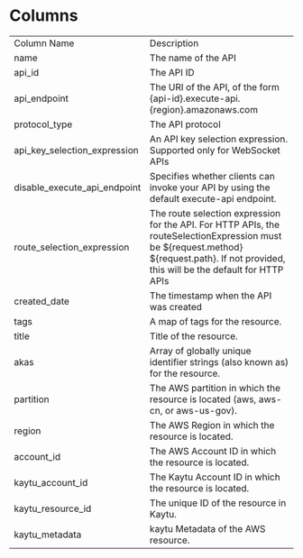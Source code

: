 # Columns  

<table>
	<tr><td>Column Name</td><td>Description</td></tr>
	<tr><td>name</td><td>The name of the API</td></tr>
	<tr><td>api_id</td><td>The API ID</td></tr>
	<tr><td>api_endpoint</td><td>The URI of the API, of the form {api-id}.execute-api.{region}.amazonaws.com</td></tr>
	<tr><td>protocol_type</td><td>The API protocol</td></tr>
	<tr><td>api_key_selection_expression</td><td>An API key selection expression. Supported only for WebSocket APIs</td></tr>
	<tr><td>disable_execute_api_endpoint</td><td>Specifies whether clients can invoke your API by using the default execute-api endpoint.</td></tr>
	<tr><td>route_selection_expression</td><td>The route selection expression for the API. For HTTP APIs, the routeSelectionExpression must be ${request.method} ${request.path}. If not provided, this will be the default for HTTP APIs</td></tr>
	<tr><td>created_date</td><td>The timestamp when the API was created</td></tr>
	<tr><td>tags</td><td>A map of tags for the resource.</td></tr>
	<tr><td>title</td><td>Title of the resource.</td></tr>
	<tr><td>akas</td><td>Array of globally unique identifier strings (also known as) for the resource.</td></tr>
	<tr><td>partition</td><td>The AWS partition in which the resource is located (aws, aws-cn, or aws-us-gov).</td></tr>
	<tr><td>region</td><td>The AWS Region in which the resource is located.</td></tr>
	<tr><td>account_id</td><td>The AWS Account ID in which the resource is located.</td></tr>
	<tr><td>kaytu_account_id</td><td>The Kaytu Account ID in which the resource is located.</td></tr>
	<tr><td>kaytu_resource_id</td><td>The unique ID of the resource in Kaytu.</td></tr>
	<tr><td>kaytu_metadata</td><td>kaytu Metadata of the AWS resource.</td></tr>
</table>